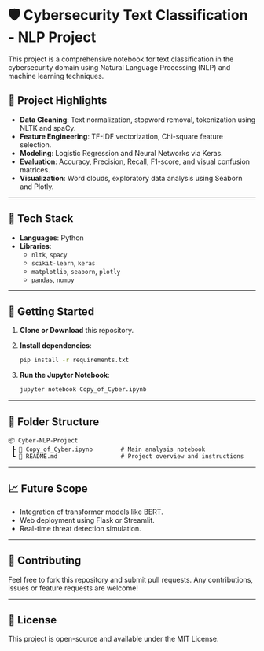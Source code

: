 
# 🛡️ Cybersecurity Text Classification - NLP Project

This project is a comprehensive notebook for text classification in the cybersecurity domain using Natural Language Processing (NLP) and machine learning techniques.

## 📌 Project Highlights

- **Data Cleaning**: Text normalization, stopword removal, tokenization using NLTK and spaCy.
- **Feature Engineering**: TF-IDF vectorization, Chi-square feature selection.
- **Modeling**: Logistic Regression and Neural Networks via Keras.
- **Evaluation**: Accuracy, Precision, Recall, F1-score, and visual confusion matrices.
- **Visualization**: Word clouds, exploratory data analysis using Seaborn and Plotly.

---

## 🧰 Tech Stack

- **Languages**: Python
- **Libraries**:
  - `nltk`, `spacy`
  - `scikit-learn`, `keras`
  - `matplotlib`, `seaborn`, `plotly`
  - `pandas`, `numpy`

---

## 🚀 Getting Started

1. **Clone or Download** this repository.
2. **Install dependencies**:

    ```bash
    pip install -r requirements.txt
    ```

3. **Run the Jupyter Notebook**:

    ```bash
    jupyter notebook Copy_of_Cyber.ipynb
    ```

---

## 📁 Folder Structure

```
📦 Cyber-NLP-Project
 ┣ 📜 Copy_of_Cyber.ipynb        # Main analysis notebook
 ┗ 📄 README.md                  # Project overview and instructions
```

---

## 📈 Future Scope

- Integration of transformer models like BERT.
- Web deployment using Flask or Streamlit.
- Real-time threat detection simulation.

---

## 🤝 Contributing

Feel free to fork this repository and submit pull requests. Any contributions, issues or feature requests are welcome!

---

## 📜 License

This project is open-source and available under the MIT License.
